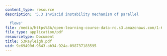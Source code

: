 ```yaml
---
content_type: resource
description: '5.3 Inviscid instability mechanism of parallel

  flows'
file: /media/https%3A/open-learning-course-data-rc.s3.amazonaws.com/1-63-advanced-fluid-dynamics-of-the-environment-fall-2002/9e69490d9643ab34924a098737183595_53Rayleigh.pdf
file_type: application/pdf
resourcetype: Document
title: 53Rayleigh.pdf
uid: 9e69490d-9643-ab34-924a-098737183595
---
```

